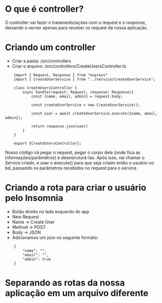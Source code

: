 # O que é controller?
O controller vai fazer o tratamento/ações com o request e o response, deixando o server apenas para receber os request da nossa aplicação.

# Criando um controller
-   Criar a pasta: /src/controllers
-   Criar o arquivo: /src/controllers/CreateUsersController.ts
```
    import { Request, Response } from "express"
    import { CreateUserService } from "../service/CreateUserService";

    class CreateUsersController {
        async handle(request: Request, response: Response){
            const {name, email, admin} = request.body;

            const createUserService = new CreateUserService();

            const user = await createUserService.execute({name, email, admin});

            return response.json(user)
        }
    }

    export {CreateUsersController};
```
Nosso código irá pegar o request, pegar o corpo dele (onde fica as informações/parâmetros) e desestruturá-las. Após isso, vai chamar o Service criado, e usar o execute() para que seja criado então o usuário no bd, passando os parâmetros recebidos no request para o service.

# Criando a rota para criar o usuário pelo Insomnia
-   Botão direito no lado esquerdo do app
-   New Request
-   Name -> Create User
-   Method -> POST
-   Body -> JSON
-   Adicionamos um json no seguinte formato:
```
    {
        "name": "",
        "email": "",
        "admin": true
    }
```

# Separando as rotas da nossa aplicação em um arquivo diferente
